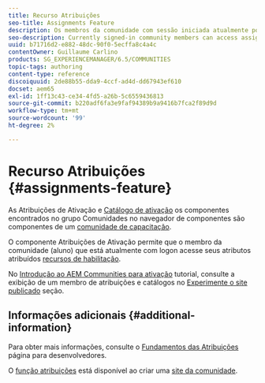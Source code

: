 ```yaml
---
title: Recurso Atribuições
seo-title: Assignments Feature
description: Os membros da comunidade com sessão iniciada atualmente podem aceder aos recursos de ativação atribuídos
seo-description: Currently signed-in community members can access assigned enablement resources
uuid: b71716d2-e882-48dc-90f0-5ecffa8c4a4c
contentOwner: Guillaume Carlino
products: SG_EXPERIENCEMANAGER/6.5/COMMUNITIES
topic-tags: authoring
content-type: reference
discoiquuid: 2de88b55-dda9-4ccf-ad4d-dd67943ef610
docset: aem65
exl-id: 1ff13c43-ce34-4fd5-a26b-5c6559436813
source-git-commit: b220adf6fa3e9faf94389b9a9416b7fca2f89d9d
workflow-type: tm+mt
source-wordcount: '99'
ht-degree: 2%

---
```


# Recurso Atribuições {#assignments-feature}

As Atribuições de Ativação e [Catálogo de ativação](/help/communities/catalog.md) os componentes encontrados no grupo Comunidades no navegador de componentes são componentes de um [comunidade de capacitação](/help/communities/overview.md#enablement-community).

O componente Atribuições de Ativação permite que o membro da comunidade (aluno) que está atualmente com logon acesse seus atributos atribuídos [recursos de habilitação](/help/communities/resources.md).

No [Introdução ao AEM Communities para ativação](/help/communities/getting-started-enablement.md) tutorial, consulte a exibição de um membro de atribuições e catálogos no [Experimente o site publicado](/help/communities/enablement-published-site.md) seção.

## Informações adicionais {#additional-information}

Para obter mais informações, consulte o [Fundamentos das Atribuições](/help/communities/essentials-assignments.md) página para desenvolvedores.

O [função atribuições](/help/communities/functions.md#assignments-function) está disponível ao criar uma [site da comunidade](/help/communities/sites-console.md).
